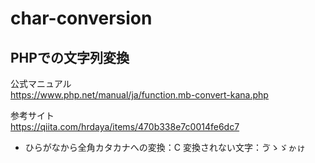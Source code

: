 # char-conversion
PHPでの文字列変換
---
公式マニュアル  
https://www.php.net/manual/ja/function.mb-convert-kana.php

参考サイト  
https://qiita.com/hrdaya/items/470b338e7c0014fe6dc7

- ひらがなから全角カタカナへの変換：C
変換されない文字：ゔゝゞゕゖ

